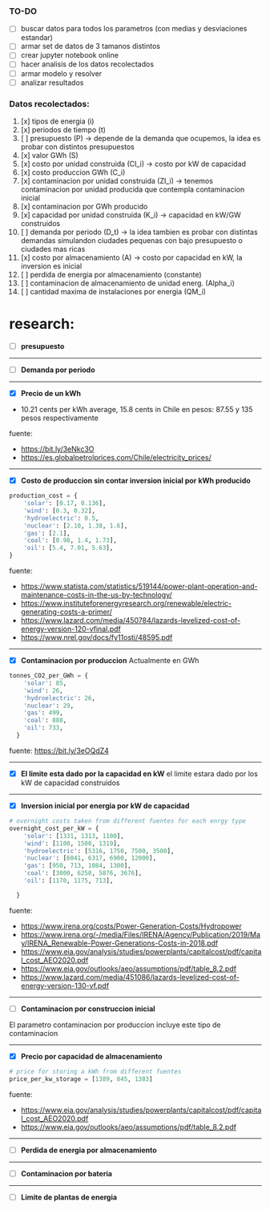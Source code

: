 

### TO-DO
- [ ] buscar datos para todos los parametros (con medias y desviaciones estandar)
- [ ] armar set de datos de 3 tamanos distintos
- [ ] crear jupyter notebook online
- [ ] hacer analisis de los datos recolectados
- [ ] armar modelo y resolver
- [ ] analizar resultados

### Datos recolectados:
1. [x] tipos de energia (i)
2. [x] periodos de tiempo (t)
3. [ ] presupuesto (P) &rightarrow; depende de la demanda que ocupemos, la idea es probar con distintos presupuestos
4. [x] valor GWh (S)
5. [x] costo por unidad construida (CI_i) &rightarrow; costo por kW de capacidad
6. [x] costo produccion GWh (C_i)
7. [x] contaminacion por unidad construida (ZI_i) &rightarrow; tenemos contaminacion por unidad producida que contempla contaminacion inicial
8. [x] contaminacion por GWh producido
9. [x] capacidad por unidad construida (K_i) &rightarrow; capacidad en kW/GW construidos
10. [ ] demanda por periodo (D_t) &rightarrow; la idea tambien es probar con distintas demandas simulandon ciudades pequenas con bajo presupuesto o ciudades mas ricas
11. [x] costo por almacenamiento (A) &rightarrow; costo por capacidad en kW, la inversion es inicial
12. [ ] perdida de energia por almacenamiento (constante)
13. [ ] contaminacion de almacenamiento de unidad energ. (Alpha_i)
14. [ ] cantidad maxima de instalaciones por energia (QM_i)



# research:

- [ ] **presupuesto**


---

- [ ] **Demanda por periodo**


---

- [x] **Precio de un kWh**
* 10.21 cents per kWh average, 15.8 cents in Chile
en pesos: 87.55 y 135 pesos respectivamente

fuente:
- https://bit.ly/3eNkc3O
- https://es.globalpetrolprices.com/Chile/electricity_prices/

---

- [x] **Costo de produccion sin contar inversion inicial por kWh producido**
```python
production_cost = {
    'solar': [0.17, 0.136],
    'wind': [0.3, 0.32],
    'hydroelectric': 0.5,
    'nuclear': [2.10, 1.38, 1.6],
    'gas': [2.1],
    'coal': [0.98, 1.4, 1.73],
    'oil': [5.4, 7.01, 5.63],
}
```

fuente:
- https://www.statista.com/statistics/519144/power-plant-operation-and-maintenance-costs-in-the-us-by-technology/
- https://www.instituteforenergyresearch.org/renewable/electric-generating-costs-a-primer/
- https://www.lazard.com/media/450784/lazards-levelized-cost-of-energy-version-120-vfinal.pdf
- https://www.nrel.gov/docs/fy11osti/48595.pdf

---

- [x] **Contaminacion por produccion**
Actualmente en GWh

```python
tonnes_CO2_per_GWh = {
    'solar': 85,
    'wind': 26,
    'hydroelectric': 26,
    'nuclear': 29,
    'gas': 499,
    'coal': 888,
    'oil': 733,
  }
```
fuente: https://bit.ly/3eOQdZ4

---

- [x] **El limite esta dado por la capacidad en kW**
  el limite estara dado por los kW de capacidad construidos

---

- [x] **Inversion inicial por energia por kW de capacidad**

```python
# overnight costs taken from different fuentes for each enrgy type
overnight_cost_per_kW = {
    'solar': [1331, 1313, 1100],
    'wind': [1100, 1500, 1319],
    'hydroelectric': [5316, 1750, 7500, 3500],
    'nuclear': [6041, 6317, 6900, 12000],
    'gas': [950, 713, 1084, 1300],
    'coal': [3000, 6250, 5876, 3676],
    'oil': [1170, 1175, 713],

  }
```
fuente:
- https://www.irena.org/costs/Power-Generation-Costs/Hydropower
- https://www.irena.org/-/media/Files/IRENA/Agency/Publication/2019/May/IRENA_Renewable-Power-Generations-Costs-in-2018.pdf
- https://www.eia.gov/analysis/studies/powerplants/capitalcost/pdf/capital_cost_AEO2020.pdf
- https://www.eia.gov/outlooks/aeo/assumptions/pdf/table_8.2.pdf
- https://www.lazard.com/media/451086/lazards-levelized-cost-of-energy-version-130-vf.pdf

---

- [ ] **Contaminacion por construccion inicial**

El parametro contaminacion por produccion incluye este tipo de contaminacion

---

- [x] **Precio por capacidad de almacenamiento**
```python
# price for storing a kWh from different fuentes
price_per_kw_storage = [1389, 845, 1383]
```
fuente:
- https://www.eia.gov/analysis/studies/powerplants/capitalcost/pdf/capital_cost_AEO2020.pdf
- https://www.eia.gov/outlooks/aeo/assumptions/pdf/table_8.2.pdf

---

- [ ] **Perdida de energia por almacenamiento**

---

- [ ] **Contaminacion por bateria**

---

- [ ] **Limite de plantas de energia**
